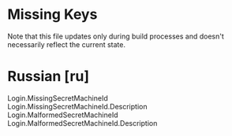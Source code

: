 # Missing Keys
Note that this file updates only during build processes and doesn't necessarily reflect the current state.

# Russian [ru]
Login.MissingSecretMachineId  
Login.MissingSecretMachineId.Description  
Login.MalformedSecretMachineId  
Login.MalformedSecretMachineId.Description  

